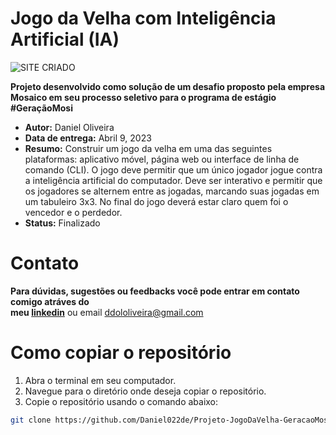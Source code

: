 # Jogo da Velha com Inteligência Artificial (IA)
![SITE CRIADO](https://storage.googleapis.com/imagens_desafio/Captura%20de%20tela%20de%202023-04-07%2016-24-34.png)


**Projeto desenvolvido como solução de um desafio proposto pela empresa Mosaico em seu processo seletivo para o programa de estágio #GeraçãoMosi**

 - **Autor:** Daniel Oliveira
 - **Data de entrega:** Abril 9, 2023
 - **Resumo:** Construir um jogo da velha em uma das seguintes plataformas: aplicativo
móvel, página web ou interface de linha de comando (CLI).
O jogo deve permitir que um único jogador jogue contra a inteligência artificial do
computador. Deve ser interativo e permitir que os jogadores se alternem entre as
jogadas, marcando suas jogadas em um tabuleiro 3x3. No final do jogo deverá estar claro
quem foi o vencedor e o perdedor.   
 - **Status:** Finalizado


# Contato 
**Para dúvidas, sugestões ou feedbacks você pode entrar em contato comigo atráves do  
meu [linkedin](https://www.linkedin.com/in/daniel-oliveira-503b0323b/)** ou email ddololiveira@gmail.com

# Como copiar o repositório

1. Abra o terminal em seu computador.
2. Navegue para o diretório onde deseja copiar o repositório.
3. Copie o repositório usando o comando abaixo:

```bash
git clone https://github.com/Daniel022de/Projeto-JogoDaVelha-GeracaoMosi.git 



